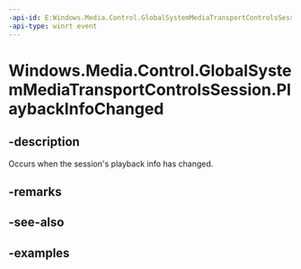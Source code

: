 ```yaml
---
-api-id: E:Windows.Media.Control.GlobalSystemMediaTransportControlsSession.PlaybackInfoChanged
-api-type: winrt event
---
```


<!-- Event syntax.
public event TypedEventHandler PlaybackInfoChanged<GlobalSystemMediaTransportControlsSession, PlaybackInfoChangedEventArgs>
-->

# Windows.Media.Control.GlobalSystemMediaTransportControlsSession.PlaybackInfoChanged

## -description
Occurs when the session's playback info has changed.

## -remarks

## -see-also

## -examples

